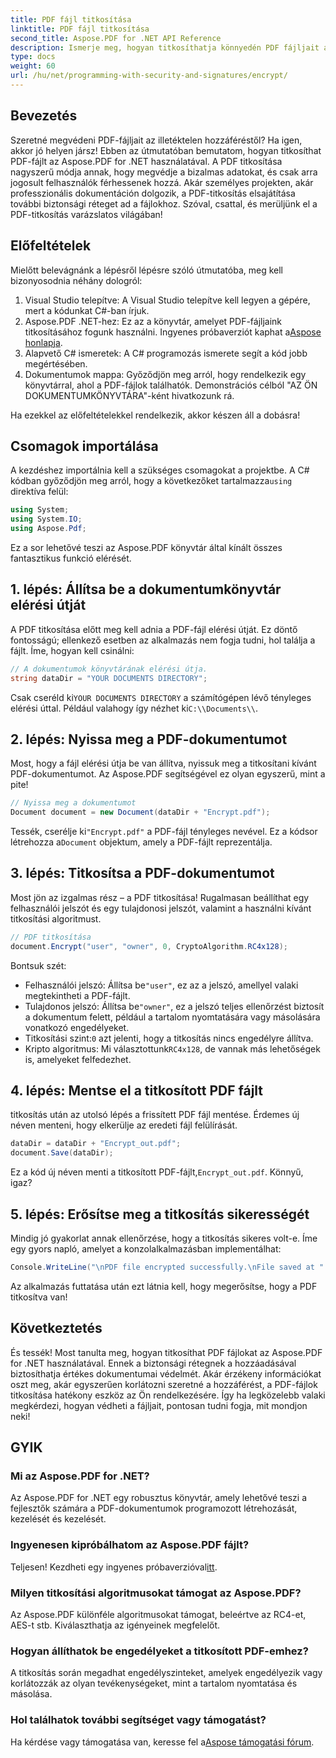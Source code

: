 ```yaml
---
title: PDF fájl titkosítása
linktitle: PDF fájl titkosítása
second_title: Aspose.PDF for .NET API Reference
description: Ismerje meg, hogyan titkosíthatja könnyedén PDF fájljait az Aspose.PDF for .NET használatával. Az érzékeny információk biztonsága egyszerű, lépésről lépésre bemutatott útmutatónkkal.
type: docs
weight: 60
url: /hu/net/programming-with-security-and-signatures/encrypt/
---
```

## Bevezetés

Szeretné megvédeni PDF-fájljait az illetéktelen hozzáféréstől? Ha igen, akkor jó helyen jársz! Ebben az útmutatóban bemutatom, hogyan titkosíthat PDF-fájlt az Aspose.PDF for .NET használatával. A PDF titkosítása nagyszerű módja annak, hogy megvédje a bizalmas adatokat, és csak arra jogosult felhasználók férhessenek hozzá. Akár személyes projekten, akár professzionális dokumentáción dolgozik, a PDF-titkosítás elsajátítása további biztonsági réteget ad a fájlokhoz. Szóval, csattal, és merüljünk el a PDF-titkosítás varázslatos világában!

## Előfeltételek

Mielőtt belevágnánk a lépésről lépésre szóló útmutatóba, meg kell bizonyosodnia néhány dologról:

1. Visual Studio telepítve: A Visual Studio telepítve kell legyen a gépére, mert a kódunkat C#-ban írjuk.
2.  Aspose.PDF .NET-hez: Ez az a könyvtár, amelyet PDF-fájljaink titkosításához fogunk használni. Ingyenes próbaverziót kaphat a[Aspose honlapja](https://releases.aspose.com/).
3. Alapvető C# ismeretek: A C# programozás ismerete segít a kód jobb megértésében.
4. Dokumentumok mappa: Győződjön meg arról, hogy rendelkezik egy könyvtárral, ahol a PDF-fájlok találhatók. Demonstrációs célból "AZ ÖN DOKUMENTUMKÖNYVTÁRA"-ként hivatkozunk rá.

Ha ezekkel az előfeltételekkel rendelkezik, akkor készen áll a dobásra!

## Csomagok importálása

 A kezdéshez importálnia kell a szükséges csomagokat a projektbe. A C# kódban győződjön meg arról, hogy a következőket tartalmazza`using` direktíva felül:

```csharp
using System;
using System.IO;
using Aspose.Pdf;
```

Ez a sor lehetővé teszi az Aspose.PDF könyvtár által kínált összes fantasztikus funkció elérését.

## 1. lépés: Állítsa be a dokumentumkönyvtár elérési útját

A PDF titkosítása előtt meg kell adnia a PDF-fájl elérési útját. Ez döntő fontosságú; ellenkező esetben az alkalmazás nem fogja tudni, hol találja a fájlt. Íme, hogyan kell csinálni:

```csharp
// A dokumentumok könyvtárának elérési útja.
string dataDir = "YOUR DOCUMENTS DIRECTORY";
```

 Csak cseréld ki`YOUR DOCUMENTS DIRECTORY` a számítógépen lévő tényleges elérési úttal. Például valahogy így nézhet ki`C:\\Documents\\`.

## 2. lépés: Nyissa meg a PDF-dokumentumot

Most, hogy a fájl elérési útja be van állítva, nyissuk meg a titkosítani kívánt PDF-dokumentumot. Az Aspose.PDF segítségével ez olyan egyszerű, mint a pite!

```csharp
// Nyissa meg a dokumentumot
Document document = new Document(dataDir + "Encrypt.pdf");
```

 Tessék, cserélje ki`"Encrypt.pdf"` a PDF-fájl tényleges nevével. Ez a kódsor létrehozza a`Document` objektum, amely a PDF-fájlt reprezentálja.

## 3. lépés: Titkosítsa a PDF-dokumentumot

Most jön az izgalmas rész – a PDF titkosítása! Rugalmasan beállíthat egy felhasználói jelszót és egy tulajdonosi jelszót, valamint a használni kívánt titkosítási algoritmust.

```csharp
// PDF titkosítása
document.Encrypt("user", "owner", 0, CryptoAlgorithm.RC4x128);
```

Bontsuk szét:
-  Felhasználói jelszó: Állítsa be`"user"`, ez az a jelszó, amellyel valaki megtekintheti a PDF-fájlt.
-  Tulajdonos jelszó: Állítsa be`"owner"`, ez a jelszó teljes ellenőrzést biztosít a dokumentum felett, például a tartalom nyomtatására vagy másolására vonatkozó engedélyeket.
-  Titkosítási szint:`0` azt jelenti, hogy a titkosítás nincs engedélyre állítva.
-  Kripto algoritmus: Mi választottunk`RC4x128`, de vannak más lehetőségek is, amelyeket felfedezhet.

## 4. lépés: Mentse el a titkosított PDF fájlt

titkosítás után az utolsó lépés a frissített PDF fájl mentése. Érdemes új néven menteni, hogy elkerülje az eredeti fájl felülírását.

```csharp
dataDir = dataDir + "Encrypt_out.pdf";
document.Save(dataDir);
```

 Ez a kód új néven menti a titkosított PDF-fájlt,`Encrypt_out.pdf`. Könnyű, igaz?

## 5. lépés: Erősítse meg a titkosítás sikerességét

Mindig jó gyakorlat annak ellenőrzése, hogy a titkosítás sikeres volt-e. Íme egy gyors napló, amelyet a konzolalkalmazásban implementálhat:

```csharp
Console.WriteLine("\nPDF file encrypted successfully.\nFile saved at " + dataDir);
```

Az alkalmazás futtatása után ezt látnia kell, hogy megerősítse, hogy a PDF titkosítva van!

## Következtetés

És tessék! Most tanulta meg, hogyan titkosíthat PDF fájlokat az Aspose.PDF for .NET használatával. Ennek a biztonsági rétegnek a hozzáadásával biztosíthatja értékes dokumentumai védelmét. Akár érzékeny információkat oszt meg, akár egyszerűen korlátozni szeretné a hozzáférést, a PDF-fájlok titkosítása hatékony eszköz az Ön rendelkezésére. Így ha legközelebb valaki megkérdezi, hogyan védheti a fájljait, pontosan tudni fogja, mit mondjon neki!

## GYIK

### Mi az Aspose.PDF for .NET?
Az Aspose.PDF for .NET egy robusztus könyvtár, amely lehetővé teszi a fejlesztők számára a PDF-dokumentumok programozott létrehozását, kezelését és kezelését.

### Ingyenesen kipróbálhatom az Aspose.PDF fájlt?
 Teljesen! Kezdheti egy ingyenes próbaverzióval[itt](https://releases.aspose.com/).

### Milyen titkosítási algoritmusokat támogat az Aspose.PDF?
Az Aspose.PDF különféle algoritmusokat támogat, beleértve az RC4-et, AES-t stb. Kiválaszthatja az igényeinek megfelelőt.

### Hogyan állíthatok be engedélyeket a titkosított PDF-emhez?
A titkosítás során megadhat engedélyszinteket, amelyek engedélyezik vagy korlátozzák az olyan tevékenységeket, mint a tartalom nyomtatása és másolása.

### Hol találhatok további segítséget vagy támogatást?
 Ha kérdése vagy támogatása van, keresse fel a[Aspose támogatási fórum](https://forum.aspose.com/c/pdf/10).